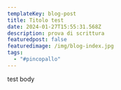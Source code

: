 ```yaml
---
templateKey: blog-post
title: Titolo test
date: 2024-01-27T15:55:31.568Z
description: prova di scrittura
featuredpost: false
featuredimage: /img/blog-index.jpg
tags:
  - "#pincopallo"
---
```

test body